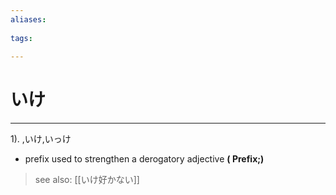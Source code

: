 ```yaml
---
aliases:
    
tags:
    
---
```


# いけ
---
1).
,いけ,いっけ

- prefix used to strengthen a derogatory adjective
**( Prefix;)**
> see also:  [[いけ好かない]]
            